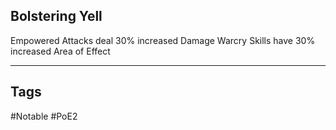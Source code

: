 ## Bolstering Yell
Empowered Attacks deal 30% increased Damage
Warcry Skills have 30% increased Area of Effect

---
## Tags
#Notable
#PoE2
